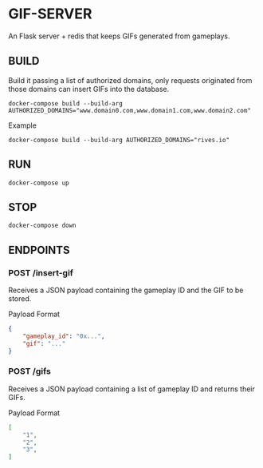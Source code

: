 # GIF-SERVER
An Flask server + redis that keeps GIFs generated from gameplays.

## BUILD
Build it passing a list of authorized domains, only requests originated from those domains can insert GIFs into the database.
``` shell
docker-compose build --build-arg AUTHORIZED_DOMAINS="www.domain0.com,www.domain1.com,www.domain2.com"
```

Example

``` shell
docker-compose build --build-arg AUTHORIZED_DOMAINS="rives.io"
```

## RUN
``` shell
docker-compose up
```

## STOP
``` shell
docker-compose down
```

## ENDPOINTS

### POST /insert-gif
Receives a JSON payload containing the gameplay ID and the GIF to be stored.

Payload Format

``` json
{
    "gameplay_id": "0x...",
    "gif": "..."
}
```

### POST /gifs
Receives a JSON payload containing a list of gameplay ID and returns their GIFs.

Payload Format

``` json
[
    "1",
    "2",
    "3",
]
```

